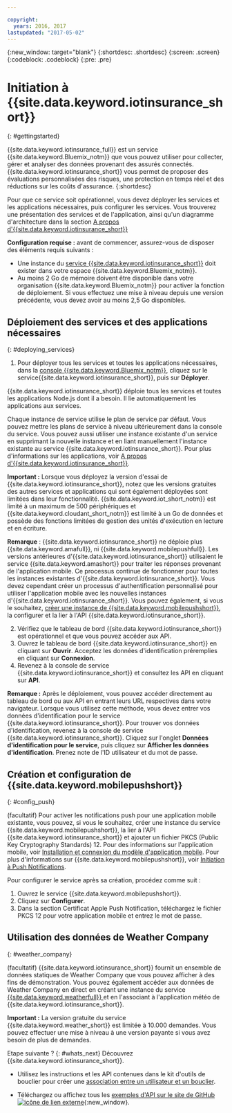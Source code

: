 ```yaml
---

copyright:
  years: 2016, 2017
lastupdated: "2017-05-02"
---
```


<!-- Common attributes used in the template are defined as follows: -->
{:new_window: target="blank"}
{:shortdesc: .shortdesc}
{:screen: .screen}
{:codeblock: .codeblock}
{:pre: .pre}


<!-- {{site.data.keyword.iotinsurance_full}}  {{site.data.keyword.iotinsurance_short}}  -->


# Initiation à {{site.data.keyword.iotinsurance_short}}
{: #gettingstarted}

{{site.data.keyword.iotinsurance_full}} est un service {{site.data.keyword.Bluemix_notm}} que vous pouvez utiliser pour collecter,
gérer et analyser des données provenant des assurés connectés. {{site.data.keyword.iotinsurance_short}} vous permet de proposer des évaluations
personnalisées des risques, une protection en temps réel et des réductions sur les coûts d'assurance.
{:shortdesc}

Pour que ce service soit opérationnel, vous devez déployer les services et les applications nécessaires, puis configurer les services. Vous trouverez une présentation des services et de l'application, ainsi qu'un diagramme d'architecture dans la section [A propos d'{{site.data.keyword.iotinsurance_short}}](iotinsurance_overview.html)

**Configuration requise :** avant de commencer, assurez-vous de disposer des éléments requis suivants :
- Une instance du [service {{site.data.keyword.iotinsurance_short}}](https://console.ng.bluemix.net/catalog/services/iot-for-insurance/) doit exister dans votre espace {{site.data.keyword.Bluemix_notm}}.
- Au moins 2 Go de mémoire doivent être disponible dans votre organisation {{site.data.keyword.Bluemix_notm}} pour activer la fonction de déploiement. Si vous effectuez une mise
à niveau depuis une version précédente, vous devez avoir au moins 2,5 Go disponibles.

## Déploiement des services et des applications nécessaires
{: #deploying_services}

1. Pour déployer tous les services et toutes les applications nécessaires, dans la [console {{site.data.keyword.Bluemix_notm}}](https://console.ng.bluemix.net/#all-items), cliquez sur le service{{site.data.keyword.iotinsurance_short}}, puis sur **Déployer**.

  {{site.data.keyword.iotinsurance_short}} déploie tous les services et toutes les applications Node.js dont il a besoin. Il lie
automatiquement les applications aux services.

  Chaque instance de service utilise le plan de service par défaut. Vous pouvez mettre les plans de service à niveau ultérieurement dans la console
du service. Vous pouvez aussi utiliser une instance existante d'un service en supprimant la nouvelle instance et en liant manuellement l'instance existante
au service {{site.data.keyword.iotinsurance_short}}. Pour plus d'informations sur les applications, voir
[A propos d'{{site.data.keyword.iotinsurance_short}}](iotinsurance_overview.html).

  **Important :**  Lorsque vous déployez la version d'essai de {{site.data.keyword.iotinsurance_short}}, notez que les versions gratuites des autres services et
applications qui sont également déployées sont limitées dans leur fonctionnalité. {{site.data.keyword.iot_short_notm}} est limité à un maximum de 500 périphériques et
{{site.data.keyword.cloudant_short_notm}} est limité à un Go de données et possède des fonctions limitées de gestion des unités d'exécution en lecture et en écriture.

  **Remarque** : {{site.data.keyword.iotinsurance_short}} ne déploie plus {{site.data.keyword.amafull}}, ni {{site.data.keyword.mobilepushfull}}. Les versions antérieures d'{{site.data.keyword.iotinsurance_short}} utilisaient le service {{site.data.keyword.amashort}} pour traiter les réponses provenant de l'application mobile. Ce processus continue de fonctionner pour toutes les instances existantes d'{{site.data.keyword.iotinsurance_short}}. Vous devez cependant créer un processus d'authentification personnalisé pour utiliser l'application mobile avec les nouvelles instances d'{{site.data.keyword.iotinsurance_short}}. Vous pouvez également, si vous le souhaitez, [créer une instance de {{site.data.keyword.mobilepushshort}}](https://console.ng.bluemix.net/docs/services/mobilepush/index.html), la configurer et la lier à l'API {{site.data.keyword.iotinsurance_short}}.

2. Vérifiez que le tableau de bord {{site.data.keyword.iotinsurance_short}} est opérationnel et que vous pouvez accéder aux API.
  1. Ouvrez le tableau de bord {{site.data.keyword.iotinsurance_short}} en cliquant sur **Ouvrir**. Acceptez les données d'identification préremplies en cliquant sur **Connexion**.
  2. Revenez à la console de service {{site.data.keyword.iotinsurance_short}} et consultez les API en cliquant sur **API**.

  **Remarque :** Après le déploiement, vous pouvez accéder directement au tableau de bord ou aux API en entrant leurs URL respectives dans votre navigateur. Lorsque vous utilisez cette méthode, vous devez entrer vos données d'identification pour le service {{site.data.keyword.iotinsurance_short}}. Pour trouver vos données d'identification, revenez à la console de service {{site.data.keyword.iotinsurance_short}}. Cliquez sur l'onglet **Données d'identification pour le service**, puis cliquez sur **Afficher les données d'identification**. Prenez note de l'ID utilisateur et du mot de passe.


<!--
## Configuring
{: #iot4i_configservices}



### Configuring {{site.data.keyword.amashort}}
{: #config_ama}
1. Return to your Bluemix console. All apps and services that were deployed by {{site.data.keyword.iotinsurance_short}} are displayed.

2. Copy the URL of the {{site.data.keyword.iotinsurance_short}} API application. Right-click the API application and select **Copy Link Location**.

3. Open the {{site.data.keyword.amashort}} service. The service is available in the Services section of your {{site.data.keyword.Bluemix_notm}} console.

4. Enable authentication by clicking **On**.

5. In the **Custom** section, enter the following authentication credentials:

  - **Realm name**: `IoT4I`

  - **Custom Identity Provider Url**: Paste the URL of the API application that you copied in a previous step.

  - **Your Web Application Redirect URIs**: Leave this field blank.

6. Save your settings. You can now return to the {{site.data.keyword.iotinsurance_short}} service console or your {{site.data.keyword.Bluemix_notm}} console.
-->


## Création et configuration de {{site.data.keyword.mobilepushshort}}
{: #config_push}

(facultatif) Pour activer les notifications push pour une application mobile existante, vous pouvez, si vous le souhaitez, créer une instance du service
{{site.data.keyword.mobilepushshort}}, la lier à l'API {{site.data.keyword.iotinsurance_short}} et ajouter un fichier PKCS (Public Key Cryptography Standards) 12. Pour des informations sur l'application mobile, voir [Installation et
connexion du modèle d'application mobile](iotinsurance_mobile_app.html). Pour plus d'informations sur {{site.data.keyword.mobilepushshort}}, voir [Initiation à Push Notifications](https://console.ng.bluemix.net/docs/services/mobilepush/index.html).

Pour configurer le service après sa création, procédez comme suit :

  1. Ouvrez le service {{site.data.keyword.mobilepushshort}}.
  2. Cliquez sur **Configurer**.
  3. Dans la section Certificat Apple Push Notification, téléchargez le fichier PKCS 12 pour votre application mobile et entrez le mot
de
passe.

## Utilisation des données de Weather Company
{: #weather_company}

(facultatif) {{site.data.keyword.iotinsurance_short}} fournit un ensemble de données statiques de Weather Company que vous pouvez afficher à des fins de démonstration. Vous pouvez
également accéder aux données de Weather Company en direct en créant une instance du service [{{site.data.keyword.weatherfull}} ](../Weather/index.html) et en
l'associant à l'application météo de {{site.data.keyword.iotinsurance_short}}.

**Important :** La version gratuite du service {{site.data.keyword.weather_short}} est limitée à 10.000 demandes. Vous pouvez effectuer une mise à niveau à
une version payante si vous avez besoin de plus de demandes.

Etape suivante ?
{: #whats_next}
Découvrez {{site.data.keyword.iotinsurance_short}}.

- Utilisez les instructions et les API contenues dans le kit d'outils de bouclier pour créer une [association entre un utilisateur et un bouclier](iotinsurance_shield_toolkit.html).
<!-- - Install and connect the [sample mobile app](iotinsurance_mobile_app.html). -->
- Téléchargez ou affichez tous les [exemples d'API sur le site de GitHub
![icône de lien externe](../../icons/launch-glyph.svg)](https://github.com/IBM-Bluemix/iot4i-api-examples-nodejs/#iot-for-insurance-api-examples){:new_window}.
